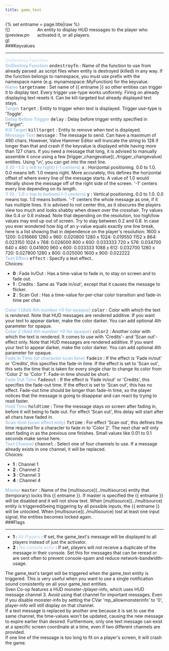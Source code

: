 ```yaml
---
title: game_text
---
```

<div>{% set entname = page.title|raw %}</div>
<div class="container previewimg">
<div class="columns">
<div class="imagepadding column col-auto" markdown="1">![](preview.png)</div>
<div class="column entityentry" markdown="1">An entity to display HUD messages to the player who activated it, or all players.</div>
</div>
</div>
###Keyvalues
<hr>
<div class="accordion entityentry">
<input type="checkbox" id="accordion-1" name="accordion-checkbox" hidden>
<label class="accordion-header" for="accordion-1">
<span style="color:#cae4fc;"><b>OnDestroy Function</b></span>
<i class="icon icon-arrow-right mr-1"></i>
</label>
<div class="accordion-body entgroup">
<div class="entityentry" markdown="1">
<span style="color:#9fc5e8;"><b>OnDestroy Function</b></span> <kbd  class="tooltip" data-tooltip="string">ondestroyfn</kbd> :
Name of the function to use from already parsed .as script files when entity is destroyed (killed) in any way. If the function belongs to namespace, you must use prefix with the namespace name (e.g. mynamespace::MyFunction) for the keyvalue.
</div>
</div>
</div>
<div class="entityentry" markdown="1">
<span style="color:#9fc5e8;"><b>Name</b></span> <kbd  class="tooltip" data-tooltip="target_source">targetname</kbd> :
Set name of {{ entname }} so other entities can trigger it to display text. Every trigger use-type works uniformly. Firing on already displaying text resets it. Can be kill-targeted but already displayed text stays.
</div>
<div class="entityentry" markdown="1">
<span style="color:#9fc5e8;"><b>Target</b></span> <kbd  class="tooltip" data-tooltip="target_destination">target</kbd> :
Entity to trigger when text is displayed. Trigger use-type is 'Toggle'.
</div>
<div class="entityentry" markdown="1">
<span style="color:#9fc5e8;"><b>Delay Before Trigger</b></span> <kbd  class="tooltip" data-tooltip="string">delay</kbd> :
Delay before trigger entity specified in "Target".
</div>
<div class="entityentry" markdown="1">
<span style="color:#9fc5e8;"><b>Kill Target</b></span> <kbd  class="tooltip" data-tooltip="target_destination">killtarget</kbd> :
Entity to remove when text is displayed.
</div>
<div class="entityentry" markdown="1">
<span style="color:#9fc5e8;"><b>Message Text</b></span> <kbd  class="tooltip" data-tooltip="string">message</kbd> :
The message to send. Can have a maximum of 490 chars. However, Valve Hammer Editor will truncate the string to 128 if longer than that and crash if the keyvalue is displayed while having more than 127 chars. If you need a message that long, it is advised to manually assemble it once using a few [trigger_changevalue](../trigger_changevalue) entities. Using '\n', you can get into the next line.
</div>
<div class="entityentry" markdown="1">
<span style="color:#9fc5e8;"><b>X (0 - 1.0 = left to right) (-1 centers)</b></span> <kbd  class="tooltip" data-tooltip="string">x</kbd> :
Horizontal positioning. 0.0 to 1.0. 0.0 means left. 1.0 means right. More accurately, this defines the horizontal offset of where every line of the message starts. A value of 1.0 would literally shove the message off of the right side of the screen. '-1' centers every line depending on its length.
</div>
<div class="entityentry" markdown="1">
<span style="color:#9fc5e8;"><b>Y (0 - 1.0 = top to bottom) (-1 centers)</b></span> <kbd  class="tooltip" data-tooltip="string">y</kbd> :
Vertical positioning. 0.0 to 1.0. 0.0 means top. 1.0 means bottom. '-1' centers the whole message as one, if it has multiple lines. It is advised to not center this, as it obscures the players view too much and looks shabby when drawn over the crosshair. Try values like 0.4 or 0.6 instead. Note that depending on the resolution, too high/low values may end up out of screen. Try to stay between 0.2 and 0.8. In case you ever wondered how big of an y-value equals exactly one line break, here is a list showing that in dependence on the player's resolution:
1600 x 1200: 0.016666
1280 x 960: 0.020800
1280 x 1024: 0.019550
1152 x 864: 0.023150
1024 x 768: 0.026000
800 x 600: 0.033333
720 x 576: 0.034700
640 x 480: 0.041600
960 x 600: 0.033333
1088 x 612: 0.032700
1280 x 720: 0.027800
1280 x 800: 0.025000
1600 x 900: 0.022222
</div>
<div class="entityentry" markdown="1">
<span style="color:#9fc5e8;"><b>Text Effect</b></span> <kbd  class="tooltip" data-tooltip="Choices">effect</kbd> :
Specify a text effect..
<div class="accordion">
<input type="checkbox" id="accordion-2" name="accordion-checkbox" hidden>
<label class="accordion-header" for="accordion-2">
<i class="icon icon-arrow-right mr-1"></i>
Choices:
</label>
<div class="accordion-body">
<ul>
<li><b>0 </b> : Fade In/Out : Has a time-value to fade in, to stay on screen and to fade out.</li>
<li><b>1 </b> : Credits : Same as 'Fade in/out', except that it causes the message to flicker.</li>
<li><b>2 </b> : Scan Out : Has a time-value for per-char color transition and fade-in time per char.</li>
</ul>
</div>
</div>
</div>
<div class="entityentry" markdown="1">
<span style="color:#9fc5e8;"><b>Color 1 (Add 4th number >0 for opaque)</b></span> <kbd  class="tooltip" data-tooltip="color255">color</kbd> :
Color with which the text is rendered. Note that HUD messages are rendered additive. If you want your text to appear darker, make the color darker. You can add optional 4th parameter for opaque.
</div>
<div class="entityentry" markdown="1">
<span style="color:#9fc5e8;"><b>Color 2 (Add 4th number >0 for opaque)</b></span> <kbd  class="tooltip" data-tooltip="color255">color2</kbd> :
Another color with which the text is rendered. It comes to use with 'Credits'- and 'Scan out'-effect only. Note that HUD messages are rendered additive. If you want your text to appear darker, make the color darker. You can add optional 4th parameter for opaque.
</div>
<div class="entityentry" markdown="1">
<span style="color:#9fc5e8;"><b>Fade in Time (or character scan time)</b></span> <kbd  class="tooltip" data-tooltip="string">fadein</kbd> :
If the effect is 'Fade in/out' or 'Credits', this specifies the fade-in time. If the effect is set to 'Scan out', this sets the time that is taken for every single char to change its color from 'Color 2' to 'Color 1'. Fade-in time should be short.
</div>
<div class="entityentry" markdown="1">
<span style="color:#9fc5e8;"><b>Fade Out Time</b></span> <kbd  class="tooltip" data-tooltip="string">fadeout</kbd> :
If the effect is 'Fade in/out' or 'Credits', this specifies the fade-out time. If the effect is set to 'Scan out', this has no effect. Fade-out time should be longer than fade-in time, so the player notices that the message is going to disappear and can react by trying to read faster.
</div>
<div class="entityentry" markdown="1">
<span style="color:#9fc5e8;"><b>Hold Time</b></span> <kbd  class="tooltip" data-tooltip="string">holdtime</kbd> :
Time the message stays on screen after fading in, before it will being to fade out. For effect 'Scan out', this delay will start after all chars have faded in.
</div>
<div class="entityentry" markdown="1">
<span style="color:#9fc5e8;"><b>Scan time (scan effect only)</b></span> <kbd  class="tooltip" data-tooltip="string">fxtime</kbd> :
For effect 'Scan out', this defines the time required for a character to fade in to 'Color 2'. The next char will only start fading in as the previous one finishes. Small values like 0.01 to 0.1 seconds make sense here.
</div>
<div class="entityentry" markdown="1">
<span style="color:#9fc5e8;"><b>Text Channel</b></span> <kbd  class="tooltip" data-tooltip="choices">channel</kbd> :
Select one of four channels to use. If a message already exists in one channel, it will be replaced.
<div class="accordion">
<input type="checkbox" id="accordion-3" name="accordion-checkbox" hidden>
<label class="accordion-header" for="accordion-3">
<i class="icon icon-arrow-right mr-1"></i>
Choices:
</label>
<div class="accordion-body">
<ul>
<li><b>1 </b> : Channel 1</li>
<li><b>2 </b> : Channel 2</li>
<li><b>3 </b> : Channel 3</li>
<li><b>4 </b> : Channel 4</li>
</ul>
</div>
</div>
</div>
<div class="entityentry" markdown="1">
<span style="color:#9fc5e8;"><b>Master</b></span> <kbd  class="tooltip" data-tooltip="string">master</kbd> :
Name of the [multisource](../multisource) entity that (temporary) locks this {{ entname }}. If master is specified the {{ entname }} will be disabled and it will not show text. When [multisource](../multisource) entity is triggered/being triggering by all possible inputs, the {{ entname }} will be unlocked. When [multisource](../multisource) lost at least one input signal, the entities becomes locked again.
</div>
###Flags
<hr>
<div class="entityflags">
<ul>
<li class="imagepadding" markdown="1"><b>1</b> : <span style="color:#9fc5e8;">All Players</span> : If set, the game_text's message will be displayed to all players instead of just the activator.</li>
<li class="imagepadding" markdown="1"><b>2</b> : <span style="color:#9fc5e8;">No console echo</span> : If set, players will not receive a duplicate of the message in their console. Set this for messages that can be reread or are sent often to prevent console-spam and reduce network-bandwidth-usage.</li>
</ul>
</div>
<div class="notices blue" markdown="1">The game_text's target will be triggered when the game_text entity is triggered. This is very useful when you want to use a single notification sound consistently on all your game_text entities.</div>
<div class="notices blue" markdown="1">Sven Co-op features a HUD monster-/player-info, which uses HUD message channel 3. Avoid using that channel for important messages. Even if you disable monster-info by setting the CVar 'mp_allowmonsterinfo' to '0', player-info will still display on that channel.</div>
<div class="notices red" markdown="1">If a text message is replaced by another one because it is set to use the same channel, the time-values won't be updated, causing the new message to expire earlier than desired. Furthermore, only one text message can exist at a specific screen coordinate at a time, even if two different channels are provided.</div>
<div class="notices red" markdown="1">If one line of the message is too long to fit on a player's screen, it will crash the game.</div>
